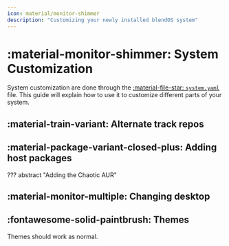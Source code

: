 ```yaml
---
icon: material/monitor-shimmer
description: "Customizing your newly installed blendOS system"
---
```


# :material-monitor-shimmer: System Customization

System customization are done through the [:material-file-star: `system.yaml`](../../reference/configs/system.md) file. This guide will explain how to use it to customize different parts of your system.

## :material-train-variant: Alternate track repos

## :material-package-variant-closed-plus: Adding host packages

??? abstract "Adding the Chaotic AUR"

## :material-monitor-multiple: Changing desktop

## :fontawesome-solid-paintbrush: Themes

Themes should work as normal.
